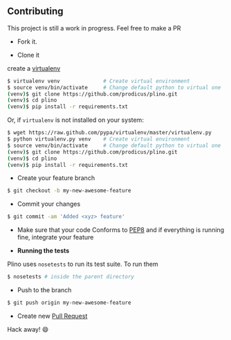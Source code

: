 ## Contributing

This project is still a work in progress. Feel free to make a PR

- Fork it.

- Clone it

create a [virtualenv](http://pypi.python.org/pypi/virtualenv)

```bash
$ virtualenv venv              # Create virtual environment
$ source venv/bin/activate     # Change default python to virtual one
(venv)$ git clone https://github.com/prodicus/plino.git
(venv)$ cd plino
(venv)$ pip install -r requirements.txt
```

Or, if `virtualenv` is not installed on your system:

```bash
$ wget https://raw.github.com/pypa/virtualenv/master/virtualenv.py
$ python virtualenv.py venv    # Create virtual environment
$ source venv/bin/activate     # Change default python to virtual one
(venv)$ git clone https://github.com/prodicus/plino.git
(venv)$ cd plino
(venv)$ pip install -r requirements.txt
```

-  Create your feature branch

```bash
$ git checkout -b my-new-awesome-feature
```

-  Commit your changes

```bash
$ git commit -am 'Added <xyz> feature'
```

-  Make sure that your code Conforms to [PEP8](https://www.python.org/dev/peps/pep-0008/) and if everything is running fine, integrate your feature

- **Running the tests**

Plino uses `nosetests` to run its test suite. To run them

```bash
$ nosetests # inside the parent directory
```

-  Push to the branch

```bash
$ git push origin my-new-awesome-feature
```

- Create new [Pull Request](https://github.com/prodicus/plino/pull/new/master)

Hack away! :smile: